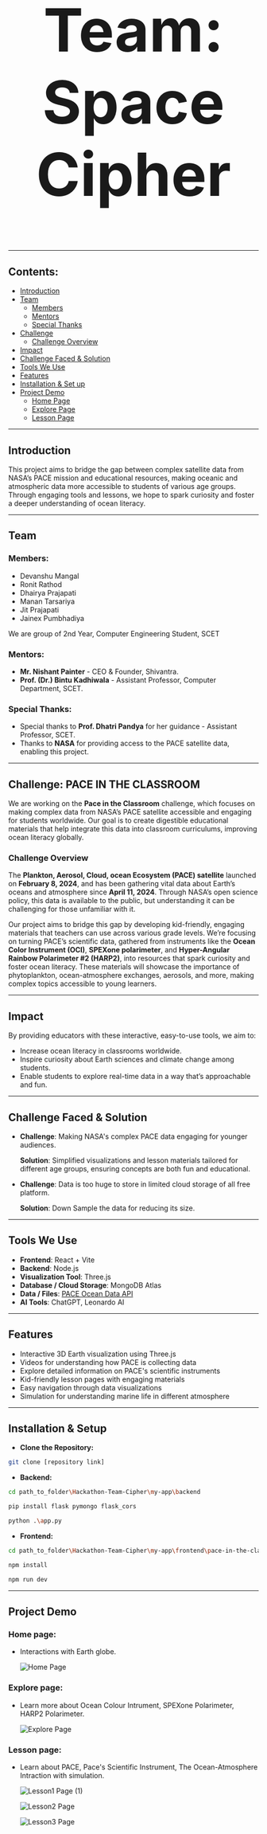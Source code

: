 <h1 align="center" style="font-size: 120px;"><strong>Team: Space Cipher</strong></h1>

---

## Contents:

- [Introduction](#introduction)
- [Team](#team)
  - [Members](#members)
  - [Mentors](#mentors)
  - [Special Thanks](#special-thanks)
- [Challenge](#challenge-pace-in-the-classroom)
  - [Challenge Overview](#challenge-overview)
- [Impact](#impact)
- [Challenge Faced & Solution](#challenge-faced--solution)
- [Tools We Use](#tools-we-use)
- [Features](#features)
- [Installation & Set up](#installation--setup)
- [Project Demo](#project-demo)
  - [Home Page](#home-page)
  - [Explore Page](#explore-page)
  - [Lesson Page](#lesson-page)

---

## Introduction

This project aims to bridge the gap between complex satellite data from NASA’s PACE mission and educational resources, making oceanic and atmospheric data more accessible to students of various age groups. Through engaging tools and lessons, we hope to spark curiosity and foster a deeper understanding of ocean literacy.

---

## Team

### Members:

- Devanshu Mangal
- Ronit Rathod
- Dhairya Prajapati
- Manan Tarsariya
- Jit Prajapati
- Jainex Pumbhadiya

We are group of 2nd Year, Computer Engineering Student, SCET

### Mentors:

- **Mr. Nishant Painter** - CEO & Founder, Shivantra.
- **Prof. (Dr.) Bintu Kadhiwala** - Assistant Professor, Computer Department, SCET.

### Special Thanks:

- Special thanks to **Prof. Dhatri Pandya** for her guidance - Assistant Professor, SCET.
- Thanks to **NASA** for providing access to the PACE satellite data, enabling this project.

---

## Challenge: PACE IN THE CLASSROOM

We are working on the **Pace in the Classroom** challenge, which focuses on making complex data from NASA’s PACE satellite accessible and engaging for students worldwide. Our goal is to create digestible educational materials that help integrate this data into classroom curriculums, improving ocean literacy globally.

### Challenge Overview

The **Plankton, Aerosol, Cloud, ocean Ecosystem (PACE) satellite** launched on **February 8, 2024**, and has been gathering vital data about Earth’s oceans and atmosphere since **April 11, 2024**. Through NASA’s open science policy, this data is available to the public, but understanding it can be challenging for those unfamiliar with it.

Our project aims to bridge this gap by developing kid-friendly, engaging materials that teachers can use across various grade levels. We’re focusing on turning PACE’s scientific data, gathered from instruments like the **Ocean Color Instrument (OCI)**, **SPEXone polarimeter**, and **Hyper-Angular Rainbow Polarimeter #2 (HARP2)**, into resources that spark curiosity and foster ocean literacy. These materials will showcase the importance of phytoplankton, ocean-atmosphere exchanges, aerosols, and more, making complex topics accessible to young learners.

---

## Impact

By providing educators with these interactive, easy-to-use tools, we aim to:
- Increase ocean literacy in classrooms worldwide.
- Inspire curiosity about Earth sciences and climate change among students.
- Enable students to explore real-time data in a way that’s approachable and fun.

---

## Challenge Faced & Solution

- **Challenge**: Making NASA's complex PACE data engaging for younger audiences.
  
  **Solution**: Simplified visualizations and lesson materials tailored for different age groups, ensuring concepts are both fun and educational.



- **Challenge**: Data is too huge to store in limited cloud storage of all free platform.

  **Solution**: Down Sample the data for reducing its size.

---

## Tools We Use

- **Frontend**: React + Vite
- **Backend**: Node.js
- **Visualization Tool**: Three.js
- **Database / Cloud Storage**: MongoDB Atlas
- **Data / Files**: [PACE Ocean Data API](https://oceandata.sci.gsfc.nasa.gov/api/file_search/)
- **AI Tools**: ChatGPT, Leonardo AI

---

## Features

- Interactive 3D Earth visualization using Three.js
- Videos for understanding how PACE is collecting data
- Explore detailed information on PACE's scientific instruments
- Kid-friendly lesson pages with engaging materials
- Easy navigation through data visualizations
- Simulation for understanding marine life in different atmosphere

---

## Installation & Setup

- **Clone the Repository:** 

```bash
git clone [repository link]
```

- **Backend:** 

```bash
cd path_to_folder\Hackathon-Team-Cipher\my-app\backend
```

```bash
pip install flask pymongo flask_cors
```

```bash
python .\app.py
```

 - **Frontend:** 

```bash
cd path_to_folder\Hackathon-Team-Cipher\my-app\frontend\pace-in-the-classroom
```

```bash
npm install
```

```bash
npm run dev
```

---

## Project Demo

### Home page:

- Interactions with Earth globe.

  ![Home Page](https://github.com/user-attachments/assets/c4cc9299-7f8a-420b-9e41-669515c7413f)

 
### Explore page:

- Learn more about Ocean Colour Intrument, SPEXone Polarimeter, HARP2 Polarimeter.

  ![Explore Page](https://github.com/user-attachments/assets/df82cf2d-3585-43a4-8401-f6d79e24b797)


### Lesson page:

- Learn about PACE, Pace's Scientific Instrument, The Ocean-Atmosphere Intraction with simulation.

  ![Lesson1 Page (1)](https://github.com/user-attachments/assets/0d70d257-a0cc-4b2f-9afb-d13992c5617a)

  ![Lesson2 Page](https://github.com/user-attachments/assets/26a2a2fd-89b2-4d06-8372-f447db773bc5)

  ![Lesson3 Page](https://github.com/user-attachments/assets/38e20309-395b-4e0c-a4b9-4f68857219a5)
